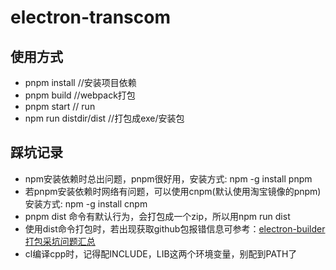 # electron-transcom

## 使用方式

- pnpm install   //安装项目依赖
- pnpm build //webpack打包
- pnpm start // run 
- npm run distdir/dist //打包成exe/安装包

## 踩坑记录
- npm安装依赖时总出问题，pnpm很好用，安装方式: npm -g install pnpm
- 若pnpm安装依赖时网络有问题，可以使用cnpm(默认使用淘宝镜像的pnpm) 安装方式: npm -g install cnpm
- pnpm dist 命令有默认行为，会打包成一个zip，所以用npm run dist
- 使用dist命令打包时，若出现获取github包报错信息可参考：[electron-builder打包采坑问题汇总](https://zhuanlan.zhihu.com/p/248742896)
- cl编译cpp时，记得配INCLUDE，LIB这两个环境变量，别配到PATH了